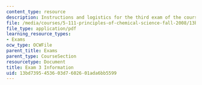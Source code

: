 ```yaml
---
content_type: resource
description: Instructions and logistics for the third exam of the course.
file: /media/courses/5-111-principles-of-chemical-science-fall-2008/13bd7395453603d7602601ada6bb5599_exam3info.pdf
file_type: application/pdf
learning_resource_types:
- Exams
ocw_type: OCWFile
parent_title: Exams
parent_type: CourseSection
resourcetype: Document
title: Exam 3 Information
uid: 13bd7395-4536-03d7-6026-01ada6bb5599
---
```

